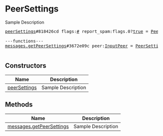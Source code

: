 # PeerSettings

Sample Description

<pre>
<a href="../constructor/peerSettings">peerSettings</a>#818426cd flags:<a href="../type/#.md">#</a> report_spam:flags.0?<a href="../type/true.md">true</a> = <a href="../type/PeerSettings.md">PeerSettings</a>;

---functions---
<a href="../method/messages.getPeerSettings">messages.getPeerSettings</a>#3672e09c peer:<a href="../type/InputPeer.md">InputPeer</a> = <a href="../type/PeerSettings.md">PeerSettings</a>;

</pre>

## Constructors

| Name | Description |
|------|-------------|
| [peerSettings](../constructor/peerSettings.md) | Sample Description |

## Methods

| Name | Description |
|------|-------------|
| [messages.getPeerSettings](../method/messages.getPeerSettings.md) | Sample Description |
